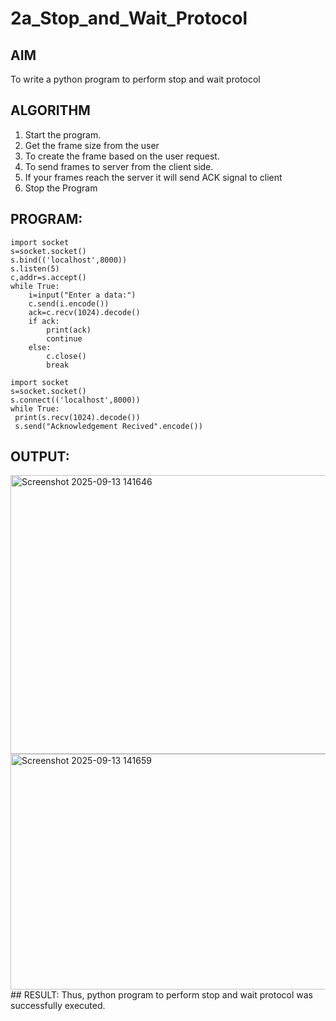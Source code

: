# 2a_Stop_and_Wait_Protocol
## AIM 
To write a python program to perform stop and wait protocol
## ALGORITHM
1. Start the program.
2. Get the frame size from the user
3. To create the frame based on the user request.
4. To send frames to server from the client side.
5. If your frames reach the server it will send ACK signal to client
6. Stop the Program
## PROGRAM:
```
import socket
s=socket.socket()
s.bind(('localhost',8000))
s.listen(5)
c,addr=s.accept()
while True:
    i=input("Enter a data:")
    c.send(i.encode())
    ack=c.recv(1024).decode()
    if ack:
        print(ack)
        continue
    else:
        c.close()
        break
```

```
import socket
s=socket.socket()
s.connect(('localhost',8000))
while True:
 print(s.recv(1024).decode())
 s.send("Acknowledgement Recived".encode())
```
## OUTPUT:
<img width="1036" height="446" alt="Screenshot 2025-09-13 141646" src="https://github.com/user-attachments/assets/2d0633b6-92db-4d76-bca0-6f449b9f7993" />
<img width="1034" height="377" alt="Screenshot 2025-09-13 141659" src="https://github.com/user-attachments/assets/c2e39e51-be60-477f-b708-e28be4578d86" />
## RESULT:
Thus, python program to perform stop and wait protocol was successfully executed.

